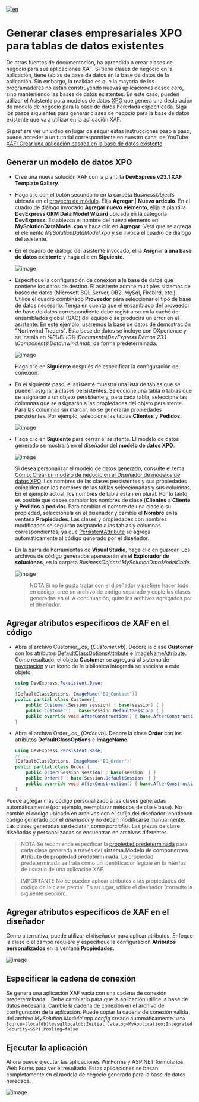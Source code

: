 [![en](https://img.shields.io/badge/lang-en-red.svg)](https://github.com/jjcolumb/Calculate-a-Property-Value-Based-on-Values-from-a-Detail-Collection/blob/master/README.en.md)

# Generar clases empresariales XPO para tablas de datos existentes


De otras fuentes de documentación, ha aprendido a crear clases de negocio para sus aplicaciones XAF. Si tiene clases de negocio en la aplicación, tiene tablas de base de datos en la base de datos de la aplicación. Sin embargo, la realidad es que la mayoría de los programadores no están construyendo nuevas aplicaciones desde cero, sino manteniendo las bases de datos existentes. En este caso, pueden utilizar el Asistente para modelos de datos  [XPO](https://docs.devexpress.com/XPO/14810/design-time-features/data-model-wizard)  que genera una declaración de modelo de negocio para la base de datos heredada especificada. Siga los pasos siguientes para generar clases de negocio para la base de datos existente que va a utilizar en la aplicación XAF.

Si prefiere ver un video en lugar de seguir estas instrucciones paso a paso, puede acceder a un tutorial correspondiente en nuestro canal de YouTube:  [XAF: Crear una aplicación basada en la base de datos  existente](https://www.youtube.com/watch?v=vw5ZnJ-9Iyw).

## Generar un modelo de datos XPO

-   Cree una nueva solución XAF con la plantilla  **DevExpress v23.1  XAF Template Gallery**.
-   Haga clic con el botón secundario en la carpeta  _BusinessObjects_  ubicada en el  [proyecto de módulo](https://docs.devexpress.com/eXpressAppFramework/118045/application-shell-and-base-infrastructure/application-solution-components/application-solution-structure). Elija  **Agregar**  |  **Nuevo artículo**. En el cuadro de diálogo invocado  **Agregar nuevo elemento**, elija la plantilla  **DevExpress ORM Data Model Wizard**  ubicada en la categoría  **DevExpress**. Establezca el nombre del nuevo elemento en  **MySolutionDataModel.xpo**  y haga clic en  **Agregar**. Verá que se agrega el elemento  _MySolutionDataModel.xpo_  y se invoca el cuadro de diálogo del asistente.
-   En el cuadro de diálogo del asistente invocado, elija  **Asignar a una base de datos existente**  y haga clic en  **Siguiente**.
    
    ![image](https://github.com/jjcolumb/Generate-XPO-Business-Classes-for-Existing-Data-Tables/assets/126447472/5f5aa6f7-010e-4b31-acdd-1096ea1eb800)

-   Especifique la configuración de conexión a la base de datos que contiene los datos de destino. El asistente admite múltiples sistemas de bases de datos (Microsoft SQL Server, DB2, MySql, Firebird, etc.). Utilice el cuadro combinado  **Proveedor**  para seleccionar el tipo de base de datos necesario. Tenga en cuenta que el ensamblado del proveedor de base de datos correspondiente debe registrarse en la caché de ensamblados global (GAC) del equipo o se producirá un error en el asistente. En este ejemplo, usaremos la base de datos de demostración "Northwind Traders". Esta base de datos se incluye con DXperience y se instala en %_PUBLIC%\Documents\DevExpress Demos  23.1  \Components\Data\nwind.mdb_, de forma predeterminada.
    
    ![image](https://github.com/jjcolumb/Generate-XPO-Business-Classes-for-Existing-Data-Tables/assets/126447472/e876db14-1f08-42b3-ad2c-7585b9319f3c)

    
    Haga clic en  **Siguiente**  después de especificar la configuración de conexión.
    
-   En el siguiente paso, el asistente muestra una lista de tablas que se pueden asignar a clases persistentes. Seleccione una tabla o tablas que se asignarán a un objeto persistente y, para cada tabla, seleccione las columnas que se asignarán a las propiedades del objeto persistente. Para las columnas sin marcar, no se generarán propiedades persistentes. Por ejemplo, seleccione las tablas  **Clientes**  y  **Pedidos**.
    
    ![image](https://github.com/jjcolumb/Generate-XPO-Business-Classes-for-Existing-Data-Tables/assets/126447472/fd8173bb-6d78-4d44-b189-38c119c5566e)

    
-   Haga clic en  **Siguiente**  para cerrar el asistente. El modelo de datos generado se mostrará en el diseñador del  **modelo de datos XPO**.
    
    ![image](https://github.com/jjcolumb/Generate-XPO-Business-Classes-for-Existing-Data-Tables/assets/126447472/9460b3ec-660f-49ce-80a9-7a48a6857188)

    
    Si desea personalizar el modelo de datos generado, consulte el tema  [Cómo: Crear un modelo de negocio en el Diseñador de modelos de datos XPO](https://docs.devexpress.com/eXpressAppFramework/113450/business-model-design-orm/business-model-design-with-xpo/create-a-business-model-in-the-xpo-data-model-designer). Los nombres de las clases persistentes y sus propiedades coinciden con los nombres de las tablas seleccionadas y sus columnas. En el ejemplo actual, los nombres de tabla están en plural. Por lo tanto, es posible que desee cambiar los nombres de clase (**Clientes**  a  **Cliente**  y  **Pedidos**  a  **pedido**). Para cambiar el nombre de una clase o su propiedad, selecciónela en el diseñador y cambie el  **Nombre**  en la ventana  **Propiedades**. Las clases y propiedades con nombres modificados se seguirán asignando a las tablas y columnas correspondientes, ya que  [PersistentAttribute](https://docs.devexpress.com/XPO/DevExpress.Xpo.PersistentAttribute)  se agrega automáticamente al código generado por el diseñador.
    
-   En la barra de herramientas de  **Visual Studio**, haga clic en guardar. Los archivos de código generados aparecerán en el  **Explorador de soluciones**, en la carpeta  _BusinessObjects\MySolutionDataModelCode_.
    
    ![image](https://github.com/jjcolumb/Generate-XPO-Business-Classes-for-Existing-Data-Tables/assets/126447472/bc028b4d-9afc-420e-8009-1fffeafdce0d)

    
    >NOTA
    Si no le gusta tratar con el diseñador y prefiere hacer todo en código, cree un archivo de código separado y copie las clases generadas en él. A continuación, quite los archivos agregados por el diseñador.
    

## Agregar atributos específicos de XAF en el código

-   Abra el archivo Customer_.cs_  (_Customer.vb_). Decore la clase  **Customer**  con los atributos  [DefaultClassOptionsAttribute](https://docs.devexpress.com/eXpressAppFramework/DevExpress.Persistent.Base.DefaultClassOptionsAttribute)  e  [ImageNameAttribute](https://docs.devexpress.com/eXpressAppFramework/DevExpress.Persistent.Base.ImageNameAttribute). Como resultado, el objeto  **Customer**  se agregará al sistema de  [navegación](https://docs.devexpress.com/eXpressAppFramework/113198/application-shell-and-base-infrastructure/navigation-system)  y un icono de la biblioteca integrada se asociará a este objeto.
    

    
    ```csharp
    using DevExpress.Persistent.Base;
    // ...
    [DefaultClassOptions, ImageName("BO_Contact")]
    public partial class Customer{
        public Customer(Session session) : base(session) { }
        public Customer() : base(Session.DefaultSession) { }
        public override void AfterConstruction() { base.AfterConstruction(); }
    }
    
    ```
    
-   Abra el archivo Order_.cs_  (_Order.vb_). Decore la clase  **Order**  con los atributos  **DefaultClassOptions**  e  **ImageName**.
    

    
    ```csharp
    using DevExpress.Persistent.Base;
    // ...
    [DefaultClassOptions, ImageName("BO_Order")]
    public partial class Order {
        public Order(Session session) : base(session) { }
        public Order() : base(Session.DefaultSession) { }
        public override void AfterConstruction() { base.AfterConstruction(); }
    }
    
    ```
    

Puede agregar más código personalizado a las clases generadas automáticamente (por ejemplo, reemplazar métodos de clase base). No cambie el código ubicado en archivos con el sufijo del diseñador: contienen código generado por el  _diseñador_  y no deben modificarse manualmente. Las clases generadas se declaran como  _parciales_. Las piezas de clase diseñadas y personalizadas se encuentran en archivos diferentes.

>NOTA
Se recomienda especificar la [propiedad predeterminada](https://docs.devexpress.com/eXpressAppFramework/113525/business-model-design-orm/how-to-specify-a-display-member-for-a-lookup-editor-detail-form-caption) para cada clase generada a través del **sistema.Modelo de componentes.  Atributo de propiedad predeterminada**. La propiedad predeterminada se trata como un identificador legible en la interfaz de usuario de una aplicación XAF.

>IMPORTANTE
No se pueden aplicar atributos a las propiedades del código de la clase parcial. En su lugar, utilice el diseñador (consulte la siguiente sección).

## Agregar atributos específicos de XAF en el diseñador

Como alternativa, puede utilizar el diseñador para aplicar atributos. Enfoque la clase o el campo requiere y especifique la configuración  **Atributos personalizados**  en la ventana  **Propiedades**.

![image](https://github.com/jjcolumb/Generate-XPO-Business-Classes-for-Existing-Data-Tables/assets/126447472/ffc3ae19-07de-4320-b851-3efce3f4f50b)


## Especificar la cadena de conexión

Se genera una aplicación XAF vacía con una cadena de conexión predeterminada: . Debe cambiarlo para que la aplicación utilice la base de datos necesaria. Cambie la cadena de conexión en el archivo de configuración de la aplicación. Puede copiar la cadena de conexión válida del archivo  _MySolution.Module\app.config_  creado automáticamente.`Data Source=(localdb)\mssqllocaldb;Initial Catalog=MyApplication;Integrated Security=SSPI;Pooling=false`

## Ejecutar la aplicación

Ahora puede ejecutar las aplicaciones WinForms y ASP.NET formularios Web Forms para ver el resultado. Estas aplicaciones se basan completamente en el modelo de negocio generado para la base de datos heredada.



![image](https://github.com/jjcolumb/Generate-XPO-Business-Classes-for-Existing-Data-Tables/assets/126447472/d879074e-4f7e-4fd9-9d5d-efbaf2faa737)
